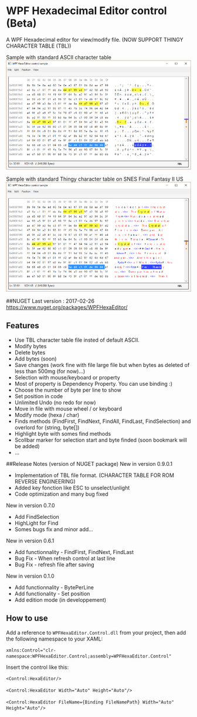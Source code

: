 # WPF Hexadecimal Editor control (Beta) 
A WPF Hexadecimal editor for view/modify file.  (NOW SUPPORT THINGY CHARACTER TABLE (TBL))

Sample with standard ASCII character table
![example](WPFHexEditorControlSample6-NOTBL.png?raw=true)

Sample with standard Thingy character table on SNES Final Fantasy II US
![example](WPFHexEditorControlSample6-TBL.png?raw=true)


##NUGET  Last version : 2017-02-26
https://www.nuget.org/packages/WPFHexaEditor/

## Features
- Use TBL character table file insted of default ASCII.
- Modify bytes
- Delete bytes
- Add bytes (soon) 
- Save changes (work fine with file large file but when bytes as deleted of less than 500mg (for now)...)
- Selection with mouse/keyboard or property
- Most of property is Dependency Property. You can use binding :)
- Choose the number of byte per line to show 
- Set position in code
- Unlimited Undo (no redo for now)
- Move in file with mouse wheel / or keyboard
- Modify mode (hexa / char)
- Finds methods (FindFirst, FindNext, FindAll, FindLast, FindSelection) and overlord for (string, byte[])
- Highlight byte with somes find methods
- Scollbar marker for selection start and byte finded (soon bookmark will be added)
- ...

##Release Notes (version of NUGET package)
New in version 0.9.0.1
- Implementation of TBL file format. (CHARACTER TABLE FOR ROM REVERSE ENGINEERING)
- Added key fonction like ESC to unselect/unlight
- Code optimization and many bug fixed

New in version 0.7.0
- Add FindSelection
- HighLight for Find
- Somes bugs fix and minor add...

New in version 0.6.1 
- Add functionnality - FindFirst, FindNext, FindLast
- Bug Fix - When refresh control at last line
- Bug Fix - refresh file after saving

New in version 0.1.0 
- Add functionnality - BytePerLine 
- Add functionality - Set position
- Add edition mode (in developpement)

## How to use
Add a reference to `WPFHexaEditor.Control.dll` from your project, then add the following namespace to your XAML:

```xaml
xmlns:Control="clr-namespace:WPFHexaEditor.Control;assembly=WPFHexaEditor.Control"
```

Insert the control like this:

```xaml
<Control:HexaEditor/>

<Control:HexaEditor Width="Auto" Height="Auto"/>

<Control:HexaEditor FileName={Binding FileNamePath} Width="Auto" Height="Auto"/>
```
